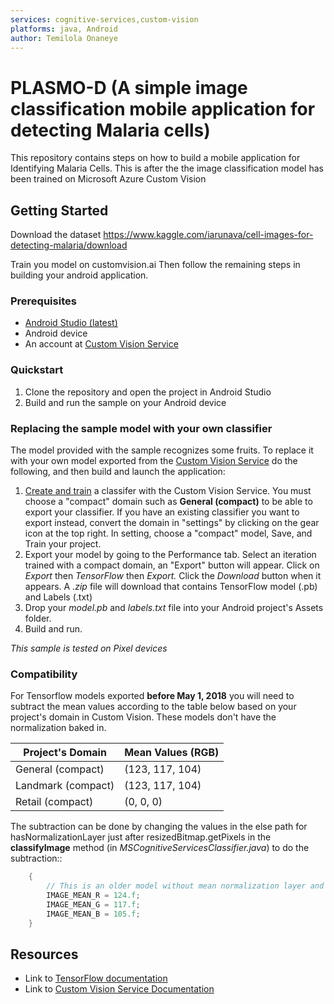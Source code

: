 ```yaml
---
services: cognitive-services,custom-vision
platforms: java, Android
author: Temilola Onaneye
---
```


# PLASMO-D (A simple image classification mobile application for detecting Malaria cells)
This repository contains steps on how to build a mobile application for Identifying Malaria Cells. This is after the the image classification model has been trained on Microsoft Azure Custom Vision

## Getting Started
Download the dataset https://www.kaggle.com/iarunava/cell-images-for-detecting-malaria/download

Train you model on customvision.ai
Then follow the remaining steps in building your android application.

### Prerequisites
- [Android Studio (latest)](https://developer.android.com/studio/index.html)
- Android device
- An account at [Custom Vision Service](https://www.customvision.ai) 
### Quickstart

1. Clone the repository and open the project in Android Studio
2. Build and run the sample on your Android device
### Replacing the sample model with your own classifier 
The model provided with the sample recognizes some fruits. To replace it with your own model exported from the [Custom Vision Service](https://www.customvision.ai) do the following, and then build and launch the application:
  1. [Create and train](https://docs.microsoft.com/en-us/azure/cognitive-services/custom-vision-service/getting-started-build-a-classifier) a classifer with the Custom Vision Service. You must choose a "compact" domain such as **General (compact)** to be able to export your classifier. If you have an existing classifier you want to export instead, convert the domain in "settings" by clicking on the gear icon at the top right. In setting, choose a "compact" model, Save, and Train your project.  
  2. Export your model by going to the Performance tab. Select an iteration trained with a compact domain, an "Export" button will appear. Click on *Export* then *TensorFlow* then *Export.* Click the *Download* button when it appears. A *.zip* file will download that contains TensorFlow model (.pb) and Labels (.txt)
  3. Drop your *model.pb* and *labels.txt* file into your Android project's Assets folder. 
  4. Build and run.

*This sample is tested on Pixel devices*

### Compatibility
For Tensorflow models exported **before May 1, 2018** you will need to subtract the mean values according to the table below based on your project's domain in Custom Vision. These models don't have the normalization baked in.

|  Project's Domain  | Mean Values (RGB) |
|--------------------|-------------------|
|  General (compact) |  (123, 117, 104)  |
|  Landmark (compact)|  (123, 117, 104)  |
|  Retail (compact)  |  (0, 0, 0)        |

The subtraction can be done by changing the values in the else path for hasNormalizationLayer just after resizedBitmap.getPixels in the **classifyImage** method (in *MSCognitiveServicesClassifier.java*) to do the subtraction::

```java
    {
        // This is an older model without mean normalization layer and needs to do mean subtraction.
        IMAGE_MEAN_R = 124.f;
        IMAGE_MEAN_G = 117.f;
        IMAGE_MEAN_B = 105.f;
    }
```

## Resources
- Link to [TensorFlow documentation](https://www.tensorflow.org/mobile/)
- Link to [Custom Vision Service Documentation](https://docs.microsoft.com/en-us/azure/cognitive-services/custom-vision-service/home)

